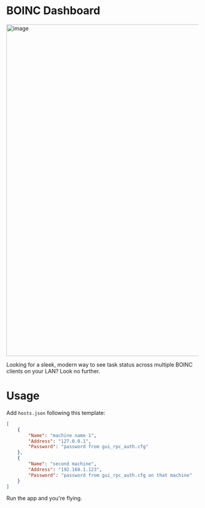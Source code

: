 # BOINC Dashboard

<img width="1484" height="867" alt="image" src="https://github.com/user-attachments/assets/bbbf72da-3b74-48c3-b4d5-e19a491d3dcc" />

Looking for a sleek, modern way to see task status across multiple BOINC clients on your LAN? Look no further.

# Usage

Add `hosts.json` following this template:

```json
[
    { 
        "Name": "machine name 1", 
        "Address": "127.0.0.1", 
        "Password": "password from gui_rpc_auth.cfg" 
    },
    { 
        "Name": "second machine", 
        "Address": "192.168.1.123", 
        "Password": "password from gui_rpc_auth.cfg on that machine" 
    }
]
```

Run the app and you're flying.

